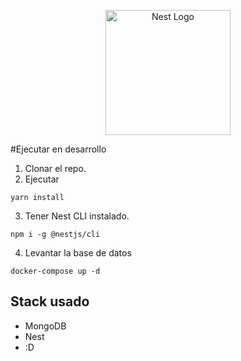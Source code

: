 <p align="center">
  <a href="http://nestjs.com/" target="blank"><img src="https://nestjs.com/img/logo-small.svg" width="200" alt="Nest Logo" /></a>
</p>

[circleci-image]: https://img.shields.io/circleci/build/github/nestjs/nest/master?token=abc123def456
[circleci-url]: https://circleci.com/gh/nestjs/nest

#Ejecutar en desarrollo
1. Clonar el repo.
2. Ejecutar 
```
yarn install
```
3. Tener Nest CLI instalado.
```
npm i -g @nestjs/cli
```
4. Levantar la base de datos
```
docker-compose up -d
```

## Stack usado
* MongoDB
* Nest
* :D